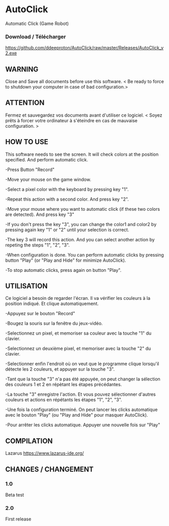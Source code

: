 # AutoClick
Automatic Click (Game Robot)

### Download / Télécharger

https://github.com/ddeeproton/AutoClick/raw/master/Releases/AutoClick_v2.exe

## WARNING

Close and Save all documents before use this software. < Be ready to force to shutdown your computer in case of bad configuration.>

## ATTENTION

Fermez et sauvegardez vos documents avant d'utiliser ce logiciel. < Soyez prêts à forcer votre ordinateur à s'éteindre en cas de mauvaise configuration. >


## HOW TO USE

This software needs to see the screen.
It will check colors at the position specified. 
And perform automatic click.

-Press Button "Record"

-Move your mouse on the game window.

-Select a pixel color with the keyboard by pressing key "1".

-Repeat this action with a second color. And press key "2".

-Move your mouse where you want to automatic click (if these two colors are detected). And press key "3"

-If you don't press the key "3", you can change the color1 and color2 by pressing again key "1" or "2" until your selection is correct.

-The key 3 will record this action. And you can select another action by repeting the steps "1", "2", "3".

-When configuration is done. You can perform automatic clicks by pressing button "Play" (or "Play and Hide" for minimize AutoClick).

-To stop automatic clicks, press again on button "Play".     


## UTILISATION

Ce logiciel a besoin de regarder l'écran.
Il va vérifier les couleurs à la position indiqué.
Et clique automatiquement.

-Appuyez sur le bouton "Record"

-Bougez la souris sur la fenêtre du jeux-vidéo.

-Selectionnez un pixel, et memoriser sa couleur avec la touche "1" du clavier.

-Selectionnez un deuxième pixel, et memoriser avec la touche "2" du clavier.

-Selectionner enfin l'endroit où on veut que le programme clique lorsqu'il détecte les 2 couleurs, et appuyer sur la touche "3".

-Tant que la touche "3" n'a pas été appuyée, on peut changer la sélection des couleurs 1 et 2 en répètant les étapes précédantes.

-La touche "3" enregistre l'action. Et vous pouvez sélectionner d'autres couleurs et actions en répétants les étapes "1", "2", "3".

-Une fois la configuration terminé. On peut lancer les clicks automatique avec le bouton "Play" (ou "Play and Hide" pour masquer AutoClick).

-Pour arrêter les clicks automatique. Appuyer une nouvelle fois sur "Play"


## COMPILATION

Lazarus 
https://www.lazarus-ide.org/

## CHANGES / CHANGEMENT

### 1.0

Beta test

### 2.0

First release